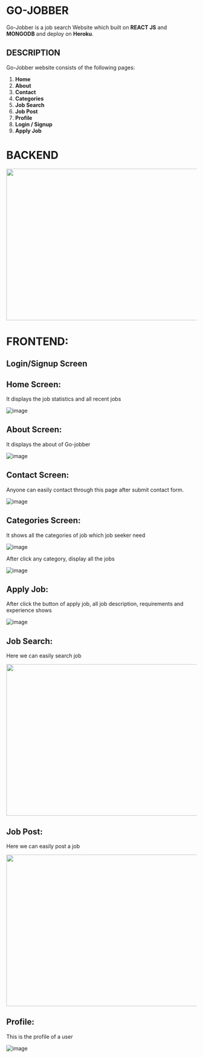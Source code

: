 # GO-JOBBER

Go-Jobber is a job search Website which built on **REACT JS** and **MONGODB** and deploy on **Heroku**.

## DESCRIPTION
Go-Jobber website consists of the following pages:
1.	**Home**
2.	**About**
3.	**Contact**
4.	**Categories**
5.	**Job Search**
6.	**Job Post**
7.	**Profile**
8.	**Login / Signup**
9.	**Apply Job**


# BACKEND

<img src="https://user-images.githubusercontent.com/64039135/135749839-6c65bb11-4295-41e7-a8d5-156dc204ce60.PNG" width="1000px" height="400px" />


# FRONTEND:

## Login/Signup Screen



## Home Screen:
It displays the job statistics and all recent jobs

![image](https://user-images.githubusercontent.com/64039135/187977590-066b01d0-10b8-4115-9385-e52551d4e9f6.png)

## About Screen:
It displays the about of Go-jobber

![image](https://user-images.githubusercontent.com/64039135/187978174-24bf2cf1-71a6-48de-9b58-d4fc86398ae9.png)

## Contact Screen:
Anyone can easily contact through this page after submit contact form.

![image](https://user-images.githubusercontent.com/64039135/187978646-ed667225-f5e1-454a-ad07-ab018d56d6cc.png)

## Categories Screen:
It shows all the categories of job which job seeker need

![image](https://user-images.githubusercontent.com/64039135/187979231-e39c1467-556e-4b0a-bb88-e176f33dd1ec.png)


After click any category, display all the jobs

![image](https://user-images.githubusercontent.com/64039135/187979726-1e7fce5e-f2f1-4963-85c9-d11d9296f0ef.png)

## Apply Job:
After click the button of apply job, all job description, requirements and experience shows

![image](https://user-images.githubusercontent.com/64039135/187980630-42c9118a-d66a-472d-9a9f-c3b935433724.png)


## Job Search:
Here we can easily search job

<img src="https://user-images.githubusercontent.com/64039135/187982726-c4ebd918-942d-4ac5-b0cf-3a548b6da9ea.png" width="1000px" height="400px" />


## Job Post:
Here we can easily post a job

<img src="https://user-images.githubusercontent.com/64039135/187983236-d513edae-1d03-4dbf-b7e2-fb3d91f30b65.png)" width="1000px" height="400px" />

## Profile:
This is the profile of a user

![image](https://user-images.githubusercontent.com/64039135/187983571-6c658e66-3cd9-45dc-a395-d715fbce763c.png)

